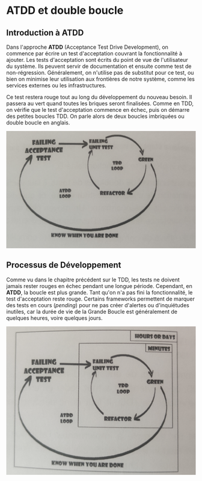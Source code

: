ATDD et double boucle
================================================================

## Introduction à ATDD

Dans l'approche **ATDD** (Acceptance Test Drive Development), on commence par écrire un test d'acceptation couvrant la fonctionnalité à ajouter. Les tests d'acceptation sont écrits du point de vue de l'utilisateur du système. Ils peuvent servir de documentation et ensuite comme test de non-régression. Généralement, on n'utilise pas de substitut pour ce test, ou bien on minimise leur utilisation aux frontières de notre système, comme les services externes ou les infrastructures.

Ce test restera rouge tout au long du développement du nouveau besoin. Il passera au vert quand toutes les briques seront finalisées. Comme en TDD, on vérifie que le test d'acceptation commence en échec, puis on démarre des petites boucles TDD. On parle alors de deux boucles imbriquées ou double boucle en anglais.

![img.png](atdd-1.png "ATDD")

## Processus de Développement

Comme vu dans le chapitre précédent sur le TDD, les tests ne doivent jamais rester rouges en échec pendant une longue période. Cependant, en **ATDD**, la boucle est plus grande. Tant qu'on n'a pas fini la fonctionnalité, le test d'acceptation reste rouge. Certains frameworks permettent de marquer des tests en cours (_pending_) pour ne pas créer d'alertes ou d'inquiétudes inutiles, car la durée de vie de la Grande Boucle est généralement de quelques heures, voire quelques jours.

![img1.png](atdd-2.png "ATDD")
